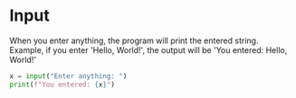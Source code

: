 # Input

When you enter anything, the program will print the entered string.
Example, if you enter 'Hello, World!', the output will be 'You entered: Hello, World!'
```py
x = input("Enter anything: ")
print(f"You entered: {x}")
```